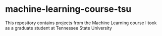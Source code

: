 # machine-learning-course-tsu
This repository contains projects from the Machine Learning course I took as a graduate student at Tennessee State University 
